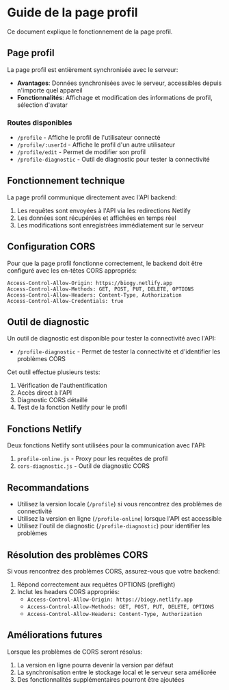 # Guide de la page profil

Ce document explique le fonctionnement de la page profil.

## Page profil

La page profil est entièrement synchronisée avec le serveur:

- **Avantages**: Données synchronisées avec le serveur, accessibles depuis n'importe quel appareil
- **Fonctionnalités**: Affichage et modification des informations de profil, sélection d'avatar

### Routes disponibles

- `/profile` - Affiche le profil de l'utilisateur connecté
- `/profile/:userId` - Affiche le profil d'un autre utilisateur
- `/profile/edit` - Permet de modifier son profil
- `/profile-diagnostic` - Outil de diagnostic pour tester la connectivité

## Fonctionnement technique

La page profil communique directement avec l'API backend:

1. Les requêtes sont envoyées à l'API via les redirections Netlify
2. Les données sont récupérées et affichées en temps réel
3. Les modifications sont enregistrées immédiatement sur le serveur

## Configuration CORS

Pour que la page profil fonctionne correctement, le backend doit être configuré avec les en-têtes CORS appropriés:

```
Access-Control-Allow-Origin: https://biogy.netlify.app
Access-Control-Allow-Methods: GET, POST, PUT, DELETE, OPTIONS
Access-Control-Allow-Headers: Content-Type, Authorization
Access-Control-Allow-Credentials: true
```

## Outil de diagnostic

Un outil de diagnostic est disponible pour tester la connectivité avec l'API:

- `/profile-diagnostic` - Permet de tester la connectivité et d'identifier les problèmes CORS

Cet outil effectue plusieurs tests:
1. Vérification de l'authentification
2. Accès direct à l'API
3. Diagnostic CORS détaillé
4. Test de la fonction Netlify pour le profil

## Fonctions Netlify

Deux fonctions Netlify sont utilisées pour la communication avec l'API:

1. `profile-online.js` - Proxy pour les requêtes de profil
2. `cors-diagnostic.js` - Outil de diagnostic CORS

## Recommandations

- Utilisez la version locale (`/profile`) si vous rencontrez des problèmes de connectivité
- Utilisez la version en ligne (`/profile-online`) lorsque l'API est accessible
- Utilisez l'outil de diagnostic (`/profile-diagnostic`) pour identifier les problèmes

## Résolution des problèmes CORS

Si vous rencontrez des problèmes CORS, assurez-vous que votre backend:

1. Répond correctement aux requêtes OPTIONS (preflight)
2. Inclut les headers CORS appropriés:
   - `Access-Control-Allow-Origin: https://biogy.netlify.app`
   - `Access-Control-Allow-Methods: GET, POST, PUT, DELETE, OPTIONS`
   - `Access-Control-Allow-Headers: Content-Type, Authorization`

## Améliorations futures

Lorsque les problèmes de CORS seront résolus:

1. La version en ligne pourra devenir la version par défaut
2. La synchronisation entre le stockage local et le serveur sera améliorée
3. Des fonctionnalités supplémentaires pourront être ajoutées
